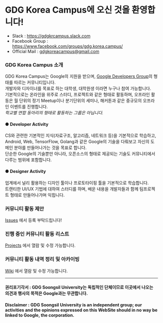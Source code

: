 # GDG Korea Campus에 오신 것을 환영합니다!  
- Slack : https://gdgkrcampus.slack.com
- Facebook Group : https://www.facebook.com/groups/gdg.korea.campus/
- Official Mail : gdgkoreacampus@gmail.com  

### GDG Korea Campus 소개  
GDG Korea Campus는 Google의 지원을 받으며, [Google Developers Group](https://developers.google.com/groups/)의 형태를 따르는 커뮤니티입니다.  
개발자와 디자이너를 목표로 하는 대학생, 대학원생 이라면 누구나 참여 가능합니다.  
기본적으로는 온라인을 위주로 스터디, 프로젝트와 같은 형태로 활동하며, 오프라인 활동은 월 단위의 정기 Meetup이나 분기단위의 세미나, 해커톤과 같은 중규모의 오프라인 이벤트를 진행합니다.  
*학교별 연합 동아리의 형태로 활동하는 그룹은 아닙니다.*

#### ● Developer Activity  
CS와 관련한 기본적인 지식(자료구조, 알고리즘, 네트워크 등)을 기본적으로 학습하고, Android, Web, TensorFlow, Golang과 같은 Google의 기술을 다뤄보고 자신의 도메인 분야를 만들어나가는 것을 목표로 합니다.  
단순한 Google의 기술뿐만 아니라, 오픈소스의 형태로 제공되는 기술도 커뮤니티에서 다루는 범위에 포함합니다.

#### ● Designer Activity
업계에서 널리 활용하는 디자인 툴이나 프로토타이핑 툴을 기본적으로 학습합니다.  
트랜티한 UI/UX 기법에 대하여 스터디를 하며, 배운 내용을 개발자들과 함께 팀프로젝트 형태로 만들어나가며 익힙니다.

### 커뮤니티 활동 제안
[Issues](https://github.com/GDGKoreaCampus/DashBoard/issues) 에서 등록 부탁드립니다!  

### 진행 중인 커뮤니티 활동 리스트
[Projects](https://github.com/GDGKoreaCampus/DashBoard/projects) 에서 열람 및 수정 가능합니다.

### 커뮤니티 활동 내역 정리 및 아카이빙
[Wiki](https://github.com/GDGKoreaCampus/DashBoard/wiki) 에서 열람 및 수정 가능합니다.

---
#### 권리포기각서 : GDG Soongsil University는 독립적인 단체이므로 이곳에서 나오는 의견과 행사의 목적은 Google과는 무관합니다.
#### Disclaimer : GDG Soongsil University is an independent group; our activities and the opinions expressed on this WebSite should in no way be linked to Google, the corporation.
